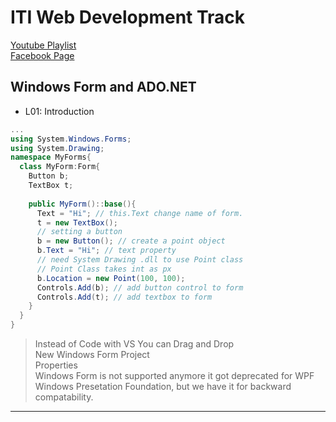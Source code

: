 # ITI Web Development Track  
[Youtube Playlist](https://www.youtube.com/user/mido330664/videos?sort=da&view=0&flow=grid)  
[Facebook Page](https://www.facebook.com/mobarmgofficial/)  
  
## Windows Form and ADO.NET  
  
- L01: Introduction 
```cs 
...
using System.Windows.Forms;
using System.Drawing;
namespace MyForms{
  class MyForm:Form{
    Button b;
    TextBox t;
    
    public MyForm()::base(){
      Text = "Hi"; // this.Text change name of form.
      t = new TextBox();
      // setting a button
      b = new Button(); // create a point object
      b.Text = "Hi"; // text property
      // need System Drawing .dll to use Point class
      // Point Class takes int as px
      b.Location = new Point(100, 100);
      Controls.Add(b); // add button control to form
      Controls.Add(t); // add textbox to form
    }
  }
}
```
> Instead of Code with VS You can Drag and Drop  
> New Windows Form Project  
> Properties  
> Windows Form is not supported anymore it got deprecated for WPF Windows Presetation Foundation, but we have it for backward compatability.  
---